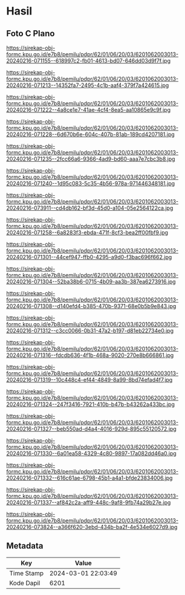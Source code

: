 # Hasil

## Foto C Plano

https://sirekap-obj-formc.kpu.go.id/e7b8/pemilu/pdpr/62/01/06/20/03/6201062003013-20240216-071155--618997c2-fb01-4613-bd07-646dd03d9f7f.jpg

https://sirekap-obj-formc.kpu.go.id/e7b8/pemilu/pdpr/62/01/06/20/03/6201062003013-20240216-071213--14352fa7-2495-4c1b-aaf4-379f7a424615.jpg

https://sirekap-obj-formc.kpu.go.id/e7b8/pemilu/pdpr/62/01/06/20/03/6201062003013-20240216-071222--4a8ce1e7-41ae-4cf4-8ea5-aa10865e9c9f.jpg

https://sirekap-obj-formc.kpu.go.id/e7b8/pemilu/pdpr/62/01/06/20/03/6201062003013-20240216-071228--6d670b6e-604c-407b-81ab-189cd4207181.jpg

https://sirekap-obj-formc.kpu.go.id/e7b8/pemilu/pdpr/62/01/06/20/03/6201062003013-20240216-071235--2fcc66a6-9366-4ad9-bd60-aaa7e7cbc3b8.jpg

https://sirekap-obj-formc.kpu.go.id/e7b8/pemilu/pdpr/62/01/06/20/03/6201062003013-20240216-071240--1d95c083-5c35-4b56-978a-971446348181.jpg

https://sirekap-obj-formc.kpu.go.id/e7b8/pemilu/pdpr/62/01/06/20/03/6201062003013-20240216-073911--cd4db162-bf3d-45d0-a104-05e2564122ca.jpg

https://sirekap-obj-formc.kpu.go.id/e7b8/pemilu/pdpr/62/01/06/20/03/6201062003013-20240216-071258--6a8283f3-ebda-471f-8cf3-bea2ff00fbf9.jpg

https://sirekap-obj-formc.kpu.go.id/e7b8/pemilu/pdpr/62/01/06/20/03/6201062003013-20240216-071301--44cef947-ffb0-4295-a9d0-f3bac696f662.jpg

https://sirekap-obj-formc.kpu.go.id/e7b8/pemilu/pdpr/62/01/06/20/03/6201062003013-20240216-071304--52ba38b6-0715-4b09-aa3b-387ea6273916.jpg

https://sirekap-obj-formc.kpu.go.id/e7b8/pemilu/pdpr/62/01/06/20/03/6201062003013-20240216-071308--d140efd4-b385-470b-9371-68e0b5b9e843.jpg

https://sirekap-obj-formc.kpu.go.id/e7b8/pemilu/pdpr/62/01/06/20/03/6201062003013-20240216-071312--c3cc0066-0b31-47a2-b197-d81eb22734e0.jpg

https://sirekap-obj-formc.kpu.go.id/e7b8/pemilu/pdpr/62/01/06/20/03/6201062003013-20240216-071316--fdcdb636-4f1b-468a-9020-270e8b666861.jpg

https://sirekap-obj-formc.kpu.go.id/e7b8/pemilu/pdpr/62/01/06/20/03/6201062003013-20240216-071319--10c448c4-ef44-4849-8a99-8bd74efad4f7.jpg

https://sirekap-obj-formc.kpu.go.id/e7b8/pemilu/pdpr/62/01/06/20/03/6201062003013-20240216-071324--247f3416-7921-410b-b47b-b43262a433bc.jpg

https://sirekap-obj-formc.kpu.go.id/e7b8/pemilu/pdpr/62/01/06/20/03/6201062003013-20240216-071327--beb550ad-d4a4-4016-929d-895c55120572.jpg

https://sirekap-obj-formc.kpu.go.id/e7b8/pemilu/pdpr/62/01/06/20/03/6201062003013-20240216-071330--6a01ea58-4329-4c80-9897-17a082dd46a0.jpg

https://sirekap-obj-formc.kpu.go.id/e7b8/pemilu/pdpr/62/01/06/20/03/6201062003013-20240216-071332--616c61ae-6798-45b1-a4a1-bfde23834006.jpg

https://sirekap-obj-formc.kpu.go.id/e7b8/pemilu/pdpr/62/01/06/20/03/6201062003013-20240216-071337--af842c2a-aff9-448c-9af8-9fb74a29b27e.jpg

https://sirekap-obj-formc.kpu.go.id/e7b8/pemilu/pdpr/62/01/06/20/03/6201062003013-20240216-073824--a366f620-3ebd-434b-ba2f-4e534e6027d9.jpg


## Metadata

| Key        | Value               |
| ---------- | ------------------- |
| Time Stamp | 2024-03-01 22:03:49 |
| Kode Dapil | 6201                |



